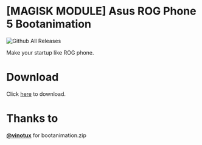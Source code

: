 # [MAGISK MODULE] Asus ROG Phone 5 Bootanimation
![Github All Releases](https://img.shields.io/github/downloads/IRedDragonICY/Asus-ROG-Phone-5-Bootanimation/total.svg)

Make your startup like ROG phone.

# Download
Click [here]() to download.
# Thanks to

**[@vinotux](https://forum.xda-developers.com/m/vinotux.11534853/)** for bootanimation.zip
